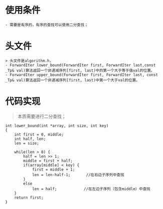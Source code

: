 # 使用条件
    - 需要是有序的，有序的查找可以使用二分查找；

# 头文件
    > 头文件是algorithm.h，
    - ForwardIter lower_bound(ForwardIter first, ForwardIter last,const _Tp& val)算法返回一个非递减序列[first, last)中的第一个大于等于值val的位置。
    - ForwardIter upper_bound(ForwardIter first, ForwardIter last, const _Tp& val)算法返回一个非递减序列[first, last)中第一个大于val的位置。

# 代码实现
> 本质需要进行二分查找；
```
int lower_bound(int *array, int size, int key)
{
    int first = 0, middle;
    int half, len;
    len = size;

    while(len > 0) {
        half = len >> 1;
        middle = first + half;
        if(array[middle] < key) {     
            first = middle + 1;          
            len = len-half-1;       //在右边子序列中查找
        }
        else
            len = half;            //在左边子序列（包含middle）中查找
    }
    return first;
}

```
